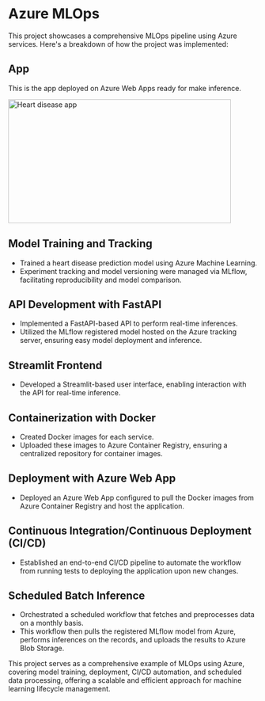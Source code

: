 # Azure MLOps

This project showcases a comprehensive MLOps pipeline using Azure services. Here's a breakdown of how the project was implemented:

## App
This is the app deployed on Azure Web Apps ready for make inference.

<img src="media/heartdiseaseapp.gif" alt="Heart disease app" width="450" height="250">



## Model Training and Tracking

- Trained a heart disease prediction model using Azure Machine Learning.
- Experiment tracking and model versioning were managed via MLflow, facilitating reproducibility and model comparison.

## API Development with FastAPI

- Implemented a FastAPI-based API to perform real-time inferences.
- Utilized the MLflow registered model hosted on the Azure tracking server, ensuring easy model deployment and inference.

## Streamlit Frontend

- Developed a Streamlit-based user interface, enabling interaction with the API for real-time inference.

## Containerization with Docker

- Created Docker images for each service.
- Uploaded these images to Azure Container Registry, ensuring a centralized repository for container images.

## Deployment with Azure Web App

- Deployed an Azure Web App configured to pull the Docker images from Azure Container Registry and host the application.

## Continuous Integration/Continuous Deployment (CI/CD)

- Established an end-to-end CI/CD pipeline to automate the workflow from running tests to deploying the application upon new changes.

## Scheduled Batch Inference

- Orchestrated a scheduled workflow that fetches and preprocesses data on a monthly basis.
- This workflow then pulls the registered MLflow model from Azure, performs inferences on the records, and uploads the results to Azure Blob Storage.

This project serves as a comprehensive example of MLOps using Azure, covering model training, deployment, CI/CD automation, and scheduled data processing, offering a scalable and efficient approach for machine learning lifecycle management.
